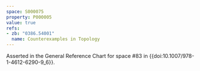 ```yaml
---
space: S000075
property: P000005
value: true
refs:
- zb: "0386.54001"
  name: Counterexamples in Topology
---
```


Asserted in the General Reference Chart for space #83 in
{{doi:10.1007/978-1-4612-6290-9_6}}.

